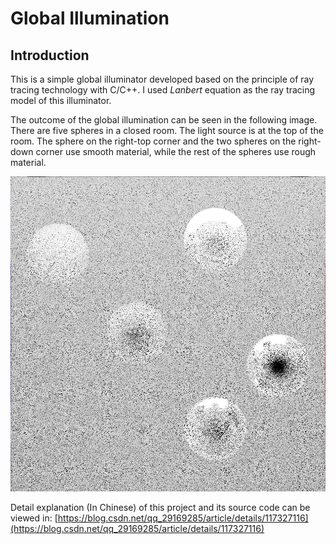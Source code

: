 # Global Illumination

## Introduction

This is a simple global illuminator developed based on the principle of ray tracing technology with C/C++. I used *Lanbert* equation as the ray tracing model of this illuminator.

The outcome of the global illumination can be seen in the following image. There are five spheres in a closed room. The light source is at the top of the room. The sphere on the right-top corner and the two spheres on the right-down corner use smooth material, while the rest of the spheres use rough material.

![Outcome](./Outcome.jpg)

Detail explanation (In Chinese) of this project and its source code can be viewed in: [https://blog.csdn.net/qq_29169285/article/details/117327116](https://blog.csdn.net/qq_29169285/article/details/117327116)


